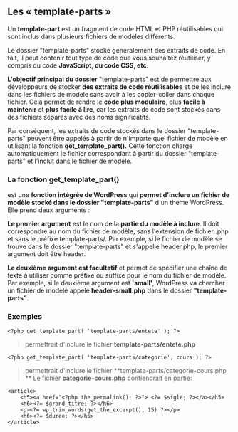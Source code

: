 ## Les « template-parts »

Un **template-part** est un fragment de code HTML et PHP réutilisables qui sont inclus dans plusieurs fichiers de modèles différents.

Le dossier "template-parts" stocke généralement des extraits de code. En fait, il peut contenir tout type de code que vous souhaitez réutiliser, y compris du code **JavaScript, du code CSS, etc.**

**L'objectif principal du dossier** "template-parts" est de permettre aux développeurs de stocker **des extraits de code réutilisables** et de les inclure dans les fichiers de modèle sans avoir à les copier-coller dans chaque fichier. Cela permet de rendre le **code plus modulaire**, plus **facile à maintenir** et **plus facile à lire**, car les extraits de code sont stockés dans des fichiers séparés avec des noms significatifs.

Par conséquent, les extraits de code stockés dans le dossier "template-parts" peuvent être appelés à partir de n'importe quel fichier de modèle en utilisant la fonction **get_template_part().** Cette fonction charge automatiquement le fichier correspondant à partir du dossier "template-parts" et l'inclut dans le fichier de modèle.

### La fonction get_template_part()

est une **fonction intégrée de WordPress** qui **permet d'inclure un fichier de modèle stocké dans le dossier "template-parts"** d'un thème WordPress. Elle prend deux arguments :

**Le premier argument** est le nom de la **partie du modèle à inclure**. Il doit correspondre au nom du fichier de modèle, sans l'extension de fichier .php et sans le préfixe template-parts/. Par exemple, si le fichier de modèle se trouve dans le dossier "template-parts" et s'appelle header.php, le premier argument doit être header.

**Le deuxième argument est facultatif** et permet de spécifier une chaîne de texte à utiliser comme préfixe ou suffixe pour le nom du fichier de modèle. Par exemple, si le deuxième argument est **'small'**, WordPress va chercher un fichier de modèle appelé **header-small.php** dans le dossier **"template-parts"**.

### Exemples

`<?php get_template_part( 'template-parts/entete' ); ?>`

> permettrait d'inclure le fichier **template-parts/entete.php**

`<?php get_template_part( 'template-parts/categorie', cours ); ?>`

> permettrait d'inclure le fichier **template-parts/categorie-cours.php
> **
> Le fichier **categorie-cours.php** contiendrait en partie:

```
<article>
    <h5><a href="<?php the_permalink(); ?>"> <?= $sigle; ?></a></h5>
    <h6><?= $grand_titre; ?></h6>
    <p><?= wp_trim_words(get_the_excerpt(), 15) ?></p>
    <h6><?= $duree; ?></h6>
</article>
```